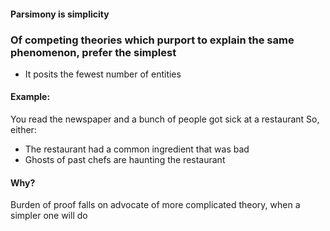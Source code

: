 #### Parsimony is simplicity
### Of competing theories which purport to explain the same phenomenon, prefer the simplest
- It posits the fewest number of entities

#### Example: 
You read the newspaper and a bunch of people got sick at a restaurant
So, either:
- The restaurant had a common ingredient that was bad
- Ghosts of past chefs are haunting the restaurant

#### Why?
Burden of proof falls on advocate of more complicated theory, when a simpler one will do